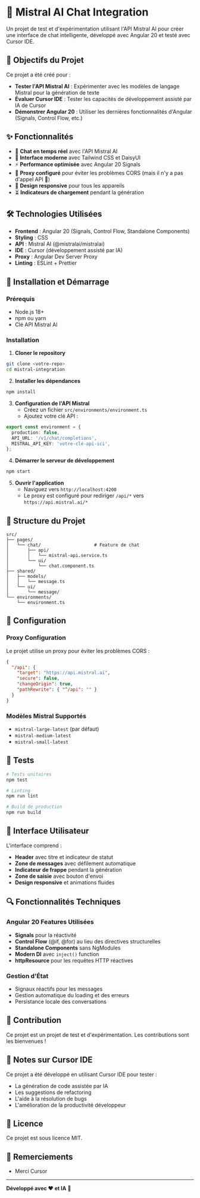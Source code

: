 # 🤖 Mistral AI Chat Integration

Un projet de test et d'expérimentation utilisant l'API Mistral AI pour créer une interface de chat intelligente, développé avec Angular 20 et testé avec Cursor IDE.

## 🎯 Objectifs du Projet

Ce projet a été créé pour :

- **Tester l'API Mistral AI** : Expérimenter avec les modèles de langage Mistral pour la génération de texte
- **Évaluer Cursor IDE** : Tester les capacités de développement assisté par IA de Cursor
- **Démonstrer Angular 20** : Utiliser les dernières fonctionnalités d'Angular (Signals, Control Flow, etc.)

## ✨ Fonctionnalités

- 💬 **Chat en temps réel** avec l'API Mistral AI
- 🎨 **Interface moderne** avec Tailwind CSS et DaisyUI
- ⚡ **Performance optimisée** avec Angular 20 Signals
- 🔄 **Proxy configuré** pour éviter les problèmes CORS (mais il n'y a pas d'appel API 💩)
- 📱 **Design responsive** pour tous les appareils
- ⏳ **Indicateurs de chargement** pendant la génération

## 🛠️ Technologies Utilisées

- **Frontend** : Angular 20 (Signals, Control Flow, Standalone Components)
- **Styling** : CSS
- **API** : Mistral AI (@mistralai/mistralai)
- **IDE** : Cursor (développement assisté par IA)
- **Proxy** : Angular Dev Server Proxy
- **Linting** : ESLint + Prettier

## 🚀 Installation et Démarrage

### Prérequis

- Node.js 18+
- npm ou yarn
- Clé API Mistral AI

### Installation

1. **Cloner le repository**

```bash
git clone <votre-repo>
cd mistral-integration
```

2. **Installer les dépendances**

```bash
npm install
```

3. **Configuration de l'API Mistral**
   - Créez un fichier `src/environments/environment.ts`
   - Ajoutez votre clé API :

```typescript
export const environment = {
  production: false,
  API_URL: '/v1/chat/completions',
  MISTRAL_API_KEY: 'votre-clé-api-ici',
};
```

4. **Démarrer le serveur de développement**

```bash
npm start
```

5. **Ouvrir l'application**
   - Naviguez vers `http://localhost:4200`
   - Le proxy est configuré pour rediriger `/api/*` vers `https://api.mistral.ai/*`

## 📁 Structure du Projet

```
src/
├── pages/
│   └── chat/                    # Feature de chat
│       ├── api/
│       │   └── mistral-api.service.ts
│       └── ui/
│           └── chat.component.ts
├── shared/
│   ├── models/
│   │   └── message.ts
│   └── ui/
│       └── message/
└── environments/
    └── environment.ts
```

## 🔧 Configuration

### Proxy Configuration

Le projet utilise un proxy pour éviter les problèmes CORS :

```json
{
  "/api": {
    "target": "https://api.mistral.ai",
    "secure": false,
    "changeOrigin": true,
    "pathRewrite": { "^/api": "" }
  }
}
```

### Modèles Mistral Supportés

- `mistral-large-latest` (par défaut)
- `mistral-medium-latest`
- `mistral-small-latest`

## 🧪 Tests

```bash
# Tests unitaires
npm test

# Linting
npm run lint

# Build de production
npm run build
```

## 🎨 Interface Utilisateur

L'interface comprend :

- **Header** avec titre et indicateur de statut
- **Zone de messages** avec défilement automatique
- **Indicateur de frappe** pendant la génération
- **Zone de saisie** avec bouton d'envoi
- **Design responsive** et animations fluides

## 🔍 Fonctionnalités Techniques

### Angular 20 Features Utilisées

- **Signals** pour la réactivité
- **Control Flow** (@if, @for) au lieu des directives structurelles
- **Standalone Components** sans NgModules
- **Modern DI** avec `inject()` function
- **httpResource** pour les requêtes HTTP réactives

### Gestion d'État

- Signaux réactifs pour les messages
- Gestion automatique du loading et des erreurs
- Persistance locale des conversations

## 🤝 Contribution

Ce projet est un projet de test et d'expérimentation. Les contributions sont les bienvenues !

## 📝 Notes sur Cursor IDE

Ce projet a été développé en utilisant Cursor IDE pour tester :

- La génération de code assistée par IA
- Les suggestions de refactoring
- L'aide à la résolution de bugs
- L'amélioration de la productivité développeur

## 📄 Licence

Ce projet est sous licence MIT.

## 🙏 Remerciements

- Merci Cursor

---

**Développé avec ❤️ et IA** 🤖
